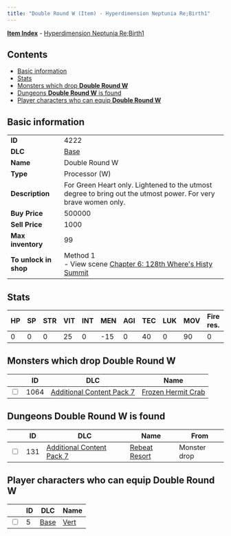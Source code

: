 ```yaml
---
title: "Double Round W (Item) - Hyperdimension Neptunia Re;Birth1"
---
```


[**Item Index**](/neptunia/rb1/item/index.html) - [Hyperdimension Neptunia Re;Birth1](/neptunia/rb1)

## Contents

- [Basic information](#basic-information)
- [Stats](#stats)
- [Monsters which drop **Double Round W**](#monsters-which-drop-double-round-w)
- [Dungeons **Double Round W** is found](#dungeons-double-round-w-is-found)
- [Player characters who can equip **Double Round W**](#player-characters-who-can-equip-double-round-w)

## Basic information

|   |   |
| -- | -- |
| **ID** | 4222 |
| **DLC** | [Base](/neptunia/rb1/dlc/1-base.html) |
| **Name** | Double Round W |
| **Type** | Processor (W) |
| **Description** | For Green Heart only. Lightened to the utmost degree to bring out the utmost power. For very brave women only. |
| **Buy Price** | 500000 |
| **Sell Price** | 1000 |
| **Max inventory** | 99 |
| **To unlock in shop** | Method 1<br />- View scene [Chapter 6: 128th Where's Histy Summit](/neptunia/rb1/scene/1-601-chapter-6-128th-wheres-histy-summit.html) |


## Stats

| HP | SP | STR | VIT | INT | MEN | AGI | TEC | LUK | MOV | Fire res. | Ice res. | Wind res. | Lightning res. |
| -- | -- | --- | --- | --- | --- | --- | --- | --- | --- | --------- | -------- | --------- | -------------- |
| 0 | 0 | 0 | 25 | 0 | -15 | 0 | 40 | 0 | 90 | 0 | 0 | 0 | 0 |


## Monsters which drop **Double Round W**

|    | ID | DLC | Name |
| -- | -- | --- | ---- |
| <input type="checkbox" id="rb1-monster-16-1064" class="trackbox" /> | 1064 | [Additional Content Pack 7](/neptunia/rb1/dlc/16-pack7.html) | [Frozen Hermit Crab](/neptunia/rb1/monster/16-1064-frozen-hermit-crab.html) |


## Dungeons **Double Round W** is found

|    | ID | DLC | Name | From |
| -- | -- | --- | ---- | ---- |
| <input type="checkbox" id="rb1-dungeon-16-131" class="trackbox" /> | 131 | [Additional Content Pack 7](/neptunia/rb1/dlc/16-pack7.html) | [Rebeat Resort](/neptunia/rb1/dungeon/16-131-rebeat-resort.html) | Monster drop |


## Player characters who can equip **Double Round W**

|    | ID | DLC | Name |
| -- | -- | --- | ---- |
| <input type="checkbox" id="rb1-player-1-5" class="trackbox" /> | 5 | [Base](/neptunia/rb1/dlc/1-base.html) | [Vert](/neptunia/rb1/player/1-5-vert.html) |
